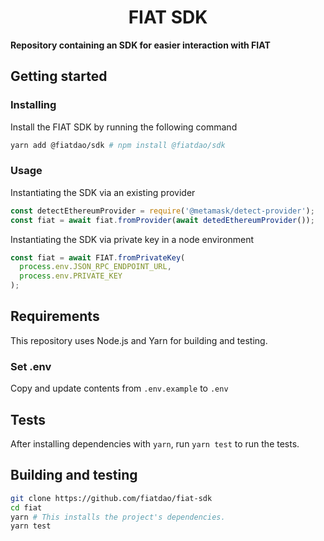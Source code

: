 # <h1 align="center"> FIAT SDK </h1>

**Repository containing an SDK for easier interaction with FIAT**

## Getting started

### Installing
Install the FIAT SDK by running the following command

```sh
yarn add @fiatdao/sdk # npm install @fiatdao/sdk
```

### Usage

Instantiating the SDK via an existing provider
```js
const detectEthereumProvider = require('@metamask/detect-provider');
const fiat = await fiat.fromProvider(await detedEthereumProvider());
```

Instantiating the SDK via private key in a node environment
```js
const fiat = await FIAT.fromPrivateKey(
  process.env.JSON_RPC_ENDPOINT_URL,
  process.env.PRIVATE_KEY
);
```

## Requirements
This repository uses Node.js and Yarn for building and testing.

### Set .env
Copy and update contents from `.env.example` to `.env`

## Tests

After installing dependencies with `yarn`, run `yarn test` to run the tests.

## Building and testing

```sh
git clone https://github.com/fiatdao/fiat-sdk
cd fiat
yarn # This installs the project's dependencies.
yarn test
```